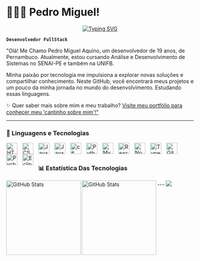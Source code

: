 # 👨🏻‍💻 Pedro Miguel!
<p align="center">
  <a href="https://git.io/typing-svg">
    <img src="https://readme-typing-svg.demolab.com?font=Fira+Code&weight=600&size=25&pause=1000&color=ffffff&random=false&width=435&height=40&lines=Ol%C3%A1%2C+Eu+Sou+Pedro+Miguel!+%E2%98%95%F0%9F%92%BB%F0%9F%8C%9" alt="Typing SVG">
  </a>
</p>

**`Desenvolvedor FullStack`**

"Olá! Me Chamo Pedro Miguel Aquino, um desenvolvedor de 19 anos, de Pernambuco. Atualmente, estou cursando Análise e Desenvolvimento de Sistemas no SENAI-PE e também na UNIFB.

Minha paixão por tecnologia me impulsiona a explorar novas soluções e compartilhar conhecimento. Neste GitHub, você encontrará meus projetos e um pouco da minha jornada no mundo do desenvolvimento. Estudando essas linguagens.

✨ Quer saber mais sobre mim e meu trabalho? [Visite meu portfólio para conhecer meu 'cantinho sobre mim'!"](https://devaqn.netlify.app/)

---

### 🤖 Linguagens e Tecnologias

<img 
    align="left" 
    alt="HTML"
    title="HTML" 
    width="30px" 
    style="padding-right: 10px;" 
    src="https://cdn.jsdelivr.net/gh/devicons/devicon@latest/icons/html5/html5-original.svg" 
/>
<img 
    align="left" 
    alt="CSS" 
    title="CSS"
    width="30px" 
    style="padding-right: 10px;" 
    src="https://cdn.jsdelivr.net/gh/devicons/devicon@latest/icons/css3/css3-original.svg"
/>
<img
align="left" 
    alt="Java" 
    title="Java"
    width="30px" 
    style="padding-right: 10px;" 
src="https://cdn.jsdelivr.net/gh/devicons/devicon@latest/icons/java/java-original-wordmark.svg" />
<img 
    align="left" 
    alt="JavaScript" 
    title="JavaScript"
    width="30px" 
    style="padding-right: 10px;" 
    src="https://cdn.jsdelivr.net/gh/devicons/devicon@latest/icons/javascript/javascript-original.svg" 
/>
<img
    align="left" 
    alt="c#"
    title="c#" 
    width="30px" 
    style="padding-right: 10px;"
src="https://cdn.jsdelivr.net/gh/devicons/devicon@latest/icons/csharp/csharp-original.svg" />
<img 
    align="left" 
    alt="Python" 
    title="Python"
    width="30px" 
    style="padding-right: 10px;" 
    src="https://cdn.jsdelivr.net/gh/devicons/devicon@latest/icons/python/python-original.svg" 
/>
<img
    align="left" 
    alt="MySQl" 
    title="MySQl"
    width="30px" 
    style="padding-right: 10px;" 
src="https://cdn.jsdelivr.net/gh/devicons/devicon@latest/icons/mysql/mysql-original.svg" 
/>
          
<img 
    align="left" 
    alt="React"
    title="React" 
    width="30px" 
    style="padding-right: 10px;" 
    src="https://cdn.jsdelivr.net/gh/devicons/devicon@latest/icons/react/react-original.svg" 
/>
      
<img
 align="left" 
    alt="Node.js"
    title="Node.js" 
    width="30px" 
    style="padding-right: 10px;" 
src="https://cdn.jsdelivr.net/gh/devicons/devicon@latest/icons/nodejs/nodejs-original-wordmark.svg" />
          
<img 
    align="left" 
    alt="TypeScript"
    title="TypeScript" 
    width="30px" 
    style="padding-right: 10px;" 
    src="https://cdn.jsdelivr.net/gh/devicons/devicon@latest/icons/typescript/typescript-original.svg" 
/>
          
<img 
    align="left" 
    alt="Git" 
    title="Git"
    width="30px" 
    style="padding-right: 10px;" 
    src="https://cdn.jsdelivr.net/gh/devicons/devicon@latest/icons/git/git-original.svg" 
/>


 <img
  align="left" 
    alt="Pycharm" 
    title="Pycharm"
    width="30px" 
    style="padding-right: 10px;"
    src="https://cdn.jsdelivr.net/gh/devicons/devicon@latest/icons/pycharm/pycharm-original.svg"
    />
          
 
<img
 align="left" 
    alt="Eclipse" 
    title="Eclipse"
    width="30px" 
    style="padding-right: 10px;"
src="https://cdn.jsdelivr.net/gh/devicons/devicon@latest/icons/eclipse/eclipse-original.svg" />
        
          

<br/>
<br/>

### 📊 Estatística Das Tecnologias
<img 
      align="left" 
      alt="GitHub Stats" 
      height="200" 
      src="https://github-readme-stats.vercel.app/api/top-langs/?username=devaqn&theme=tokyonight&layout=compact&custom_title=Tecnologias&langs_count=9" 
  />
</p>
---
<img 
    align="left" 
      alt="GitHub Stats" 
      height="200" 
<p align="center">   <img alingn="center" src="https://profile-counter.glitch.me/devaqn/count.svg" />
</p>






